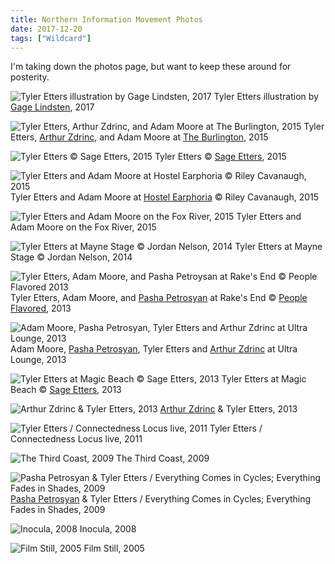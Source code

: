 ```yaml
---
title: Northern Information Movement Photos
date: 2017-12-20
tags: ["Wildcard"]
---
```


I'm taking down the photos page, but want to keep these around for posterity.

![Tyler Etters illustration by Gage Lindsten, 2017](/images/tyler-etters-illustration.jpg)
Tyler Etters illustration by [Gage Lindsten](https://gagelindsten.tumblr.com), 2017

![Tyler Etters, Arthur Zdrinc, and Adam Moore at The Burlington, 2015](/images/the-burlington.jpg)
Tyler Etters, [Arthur Zdrinc](http://arthurzdrinc.com), and Adam Moore at [The Burlington](http://www.theburlingtonbar.com), 2015

![Tyler Etters © Sage Etters, 2015](/images/tyler-etters-ophelia.jpg)
Tyler Etters &copy; [Sage Etters](http://sageetters.com), 2015

![Tyler Etters and Adam Moore at Hostel Earphoria © Riley Cavanaugh, 2015](/images/tyler-etters-adam-moore-hostel-earphoria.jpg)
Tyler Etters and Adam Moore at [Hostel Earphoria](https://www.facebook.com/hostelearphoria) &copy; Riley Cavanaugh, 2015

![Tyler Etters and Adam Moore on the Fox River, 2015](/images/tyler-etters-adam-moore-fox-river.jpg)
Tyler Etters and Adam Moore on the Fox River, 2015

![Tyler Etters at Mayne Stage © Jordan Nelson, 2014](/images/mayne-stage.jpg)
Tyler Etters at Mayne Stage &copy; Jordan Nelson, 2014

![Tyler Etters, Adam Moore, and Pasha Petroysan at Rake's End © People Flavored 2013](/images/tyler-etters-adam-moore-paul-petrosyan-rakes-end.jpg)
Tyler Etters, Adam Moore, and [Pasha Petrosyan](http://paulpear.bandcamp.com) at Rake's End &copy; [People Flavored](http://facebook.com/people-flavored), 2013

![Adam Moore, Pasha Petrosyan, Tyler Etters and Arthur Zdrinc at Ultra Lounge, 2013](/images/adam-paul-tyler-arthur.jpg)
Adam Moore, [Pasha Petrosyan](http://paulpear.bandcamp.com), Tyler Etters and [Arthur Zdrinc](http://arthurzdrinc.com) at Ultra Lounge, 2013

![Tyler Etters at Magic Beach © Sage Etters, 2013](/images/tyler-etters-magic-beach.jpg)
Tyler Etters at Magic Beach &copy; [Sage Etters](https://sageetters.com), 2013

![Arthur Zdrinc & Tyler Etters, 2013](/images/tyler-etters-and-arthur-zdrinc.jpg)
[Arthur Zdrinc](http://arthurzdrinc.com) &amp; Tyler Etters, 2013

![Tyler Etters / Connectedness Locus live, 2011](/images/tyler-etters-live.jpg)
Tyler Etters / Connectedness Locus live, 2011

![The Third Coast, 2009](/images/the-third-coast.jpg)
The Third Coast, 2009

![Pasha Petrosyan & Tyler Etters / Everything Comes in Cycles; Everything Fades in Shades, 2009](/images/paul-petrosyan-tyler-etters-everything-comes-in-cycles-everything-fades-in-shades.jpg)
[Pasha Petrosyan](http://paulpear.bandcamp.com) &amp; Tyler Etters / Everything Comes in Cycles; Everything Fades in Shades, 2009

![Inocula, 2008](/images/inocula.jpg)
Inocula, 2008

![Film Still, 2005](/images/tyler-etters-a-glass-reality.jpg)
Film Still, 2005

